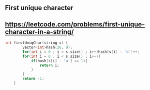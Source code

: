 ## First unique character
## https://leetcode.com/problems/first-unique-character-in-a-string/

```cpp
int firstUniqChar(string s) {
        vector<int>hash(26, 0);
        for(int i = 0 ; i < s.size() ; i++)hash[s[i] - 'a']++;
        for(int i = 0 ; i < s.size() ; i++){
            if(hash[s[i] - 'a'] == 1){
                return i;
            }
        }
        return -1;
    }
```